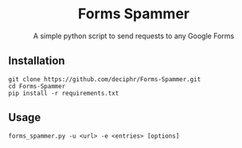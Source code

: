 <h1 align="center">Forms Spammer</h1> 
<p align="center">A simple python script to send requests to any Google Forms</p>

## Installation
```
git clone https://github.com/deciphr/Forms-Spammer.git
cd Forms-Spammer
pip install -r requirements.txt
```

## Usage
```
forms_spammer.py -u <url> -e <entries> [options]
```